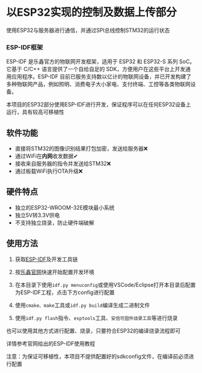 # 以ESP32实现的控制及数据上传部分

使用ESP32与服务器进行通信，并通过SPI总线控制STM32的运行状态

### ESP-IDF框架

ESP-IDF 是乐鑫官方的物联网开发框架，适用于 ESP32 和 ESP32-S 系列 SoC。它基于 C/C++ 语言提供了一个自给自足的 SDK，方便用户在这些平台上开发通用应用程序。ESP-IDF 目前已服务支持数以亿计的物联网设备，并已开发构建了多种物联网产品，例如照明、消费电子大小家电、支付终端、工控等各类物联网设备。 

本项目的ESP32部分使用ESP-IDF进行开发，保证程序可以在任何ESP32设备上运行，具有较高可移植性

## 软件功能

* 直接将STM32的图像识别结果打包加密，发送给服务器❌
* 通过WiFi在**内网**收发数据✔
* 接收来自服务器的指令并发送给STM32❌
* 通过板载WiFi执行OTA升级❌

## 硬件特点

* 独立的ESP32-WROOM-32E模块最小系统
* 独立5V转3.3V供电
* 不支持独立烧录，防止硬件端破解

## 使用方法

1. 获取[ESP-IDF](https://github.com/espressif/esp-idf)及开发工具链

2. 按[乐鑫官网](https://docs.espressif.com/projects/esp-idf/zh_CN/release-v4.1/index.html)快速开始配置开发环境

3. 在本目录下使用`idf.py menuconfig`或使用VSCode/Eclipse打开本目录后配置为ESP-IDF工程，点击下方config进行配置

4. 使用`cmake、make`工具或`idf.py build`编译生成二进制文件

6. 使用`idf.py flash`指令、`esptools`工具、`安信可固件烧录工具`等进行烧录

也可以使用其他方式进行配置、烧录，只要符合ESP32的编译烧录流程即可

详情参考官网给出的ESP-IDF使用教程

注意：为保证可移植性，本项目不提供配置好的sdkconfig文件，在编译前必须进行配置

